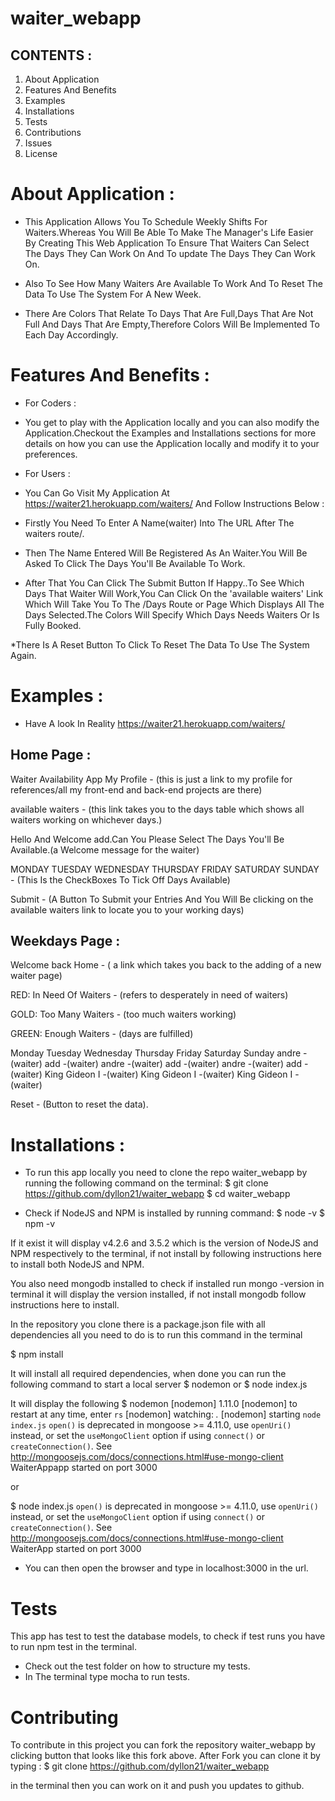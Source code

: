 # waiter_webapp

## CONTENTS :

1. About Application
2. Features And Benefits
3. Examples
4. Installations
5. Tests
6. Contributions
7. Issues
8. License


# About Application :

* This Application Allows You To Schedule Weekly Shifts  For Waiters.Whereas You Will Be Able To Make The Manager's Life Easier By Creating This Web Application To Ensure That Waiters Can Select The Days They Can Work On And To update The Days They Can Work On.

* Also To See How Many Waiters Are Available To Work And To Reset The Data To Use The System For A New Week.

* There Are Colors That Relate To Days That Are Full,Days That Are Not Full And Days That Are Empty,Therefore Colors Will Be Implemented To Each Day Accordingly.   

# Features And Benefits :

* For Coders :

- You get to play with the Application locally and you can also modify the Application.Checkout the Examples and Installations sections for more details on how you can use the Application locally and modify it to your preferences.

* For Users :

- You Can Go Visit My Application At https://waiter21.herokuapp.com/waiters/<ur name here> And Follow Instructions Below :

* Firstly You Need To Enter A Name(waiter) Into The URL After The waiters route/.

* Then The Name Entered Will Be Registered As An Waiter.You Will Be Asked To Click The Days You'll Be Available To Work.

* After That You Can Click The Submit Button If Happy..To See Which Days That Waiter Will Work,You Can Click On the 'available waiters' Link Which Will Take You To The /Days Route or Page Which Displays All The Days Selected.The Colors Will Specify Which Days Needs Waiters Or Is Fully Booked.

*There Is A Reset Button To Click To Reset The Data To Use The System Again.

# Examples :

* Have A look In Reality https://waiter21.herokuapp.com/waiters/<ur name here>


## Home Page :
Waiter Availability App
My Profile - (this is just a link to my profile for references/all my front-end and back-end projects are there)

available waiters - (this link takes you to the days table which shows all waiters working on whichever days.)


Hello And Welcome add.Can You Please Select The Days You'll Be Available.(a Welcome message for the waiter)

MONDAY  TUESDAY  WEDNESDAY  THURSDAY  FRIDAY  SATURDAY SUNDAY - (This Is the CheckBoxes To Tick Off Days Available)

Submit - (A Button To Submit your Entries And You Will Be clicking on the available waiters link to locate you to your working days)

## Weekdays Page :
Welcome
back Home - ( a link which takes you back to the adding of a new waiter page)

RED: In Need Of Waiters - (refers to desperately in need of waiters)

GOLD: Too Many Waiters - (too much waiters working)

GREEN: Enough Waiters - (days are fulfilled)



Monday	Tuesday	Wednesday	Thursday	Friday	Saturday	Sunday
andre -(waiter)
add -(waiter)
andre -(waiter)
add -(waiter)
andre -(waiter)
add -(waiter)
King Gideon I -(waiter)
King Gideon I -(waiter)
King Gideon I -(waiter)

Reset - (Button to reset the data).

# Installations :

* To run this app locally you need to clone the repo waiter_webapp  by running the following command on the terminal:
$ git clone https://github.com/dyllon21/waiter_webapp
$ cd waiter_webapp

* Check if NodeJS and NPM is installed by running command:
$ node -v
$ npm -v

If it exist it will display v4.2.6 and 3.5.2 which is the version of NodeJS and NPM respectively to the terminal, if not install by following instructions here to install both NodeJS and NPM.

You also need mongodb installed to check if installed run mongo -version in terminal it will display the version installed, if not install mongodb follow instructions here to install.

In the repository you clone there is a package.json file with all dependencies all you need to do is to run this command in the terminal

$ npm install

It will install all required dependencies, when done you can run the following command to start a local server
$ nodemon
or
$ node index.js

It will display the following
$ nodemon
[nodemon] 1.11.0
[nodemon] to restart at any time, enter `rs`
[nodemon] watching: *.*
[nodemon] starting `node index.js`
`open()` is deprecated in mongoose >= 4.11.0, use `openUri()` instead, or set the `useMongoClient` option if using `connect()` or `createConnection()`. See http://mongoosejs.com/docs/connections.html#use-mongo-client
WaiterAppapp started on port 3000

or

$ node index.js
`open()` is deprecated in mongoose >= 4.11.0, use `openUri()` instead, or set the `useMongoClient` option if using `connect()` or `createConnection()`. See http://mongoosejs.com/docs/connections.html#use-mongo-client
WaiterApp started on port 3000

- You can then open the browser and type in localhost:3000 in the url.

# Tests

This app has test to test the database models, to check if test runs you have to run npm test in the terminal.
- Check out the test folder on how to structure my tests.
- In The terminal type mocha to run tests.

# Contributing

To contribute in this project you can fork the repository waiter_webapp by clicking button that looks like this fork above.
After Fork you can clone it by typing :
$ git clone https://github.com/dyllon21/waiter_webapp

in the terminal then you can work on it and push you updates to github.
